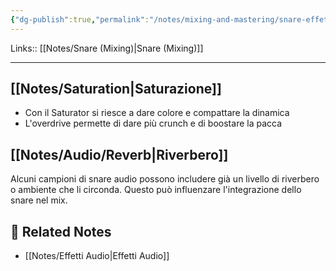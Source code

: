 ```yaml
---
{"dg-publish":true,"permalink":"/notes/mixing-and-mastering/snare-effetti-audio/"}
---
```


Links:: [[Notes/Snare (Mixing)\|Snare (Mixing)]]

---
## [[Notes/Saturation\|Saturazione]]

- Con il Saturator si riesce a dare colore e compattare la dinamica
- L'overdrive permette di dare più crunch e di boostare la pacca

## [[Notes/Audio/Reverb\|Riverbero]]

Alcuni campioni di snare audio possono includere già un livello di riverbero o ambiente che li circonda. Questo può influenzare l'integrazione dello snare nel mix.



## 🔗 Related Notes

- [[Notes/Effetti Audio\|Effetti Audio]]